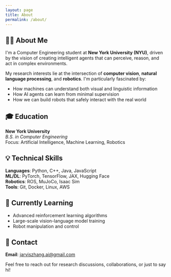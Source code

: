 ```yaml
---
layout: page
title: About
permalink: /about/
---
```

## 👨‍💻 About Me

I'm a Computer Engineering student at **New York University (NYU)**, driven by the vision of creating intelligent agents that can perceive, reason, and act in complex environments.

My research interests lie at the intersection of **computer vision**, **natural language processing**, and **robotics**. I'm particularly fascinated by:

- How machines can understand both visual and linguistic information
- How AI agents can learn from minimal supervision
- How we can build robots that safely interact with the real world

## 🎓 Education

**New York University**  
*B.S. in Computer Engineering*  
Focus: Artificial Intelligence, Machine Learning, Robotics

## 💡 Technical Skills

**Languages**: Python, C++, Java, JavaScript  
**ML/DL**: PyTorch, TensorFlow, JAX, Hugging Face  
**Robotics**: ROS, MuJoCo, Isaac Sim  
**Tools**: Git, Docker, Linux, AWS

## 🌱 Currently Learning

- Advanced reinforcement learning algorithms
- Large-scale vision-language model training
- Robot manipulation and control

## 📧 Contact

**Email**: [jarviszhang.ai@gmail.com](mailto:jarviszhang.ai@gmail.com)  

Feel free to reach out for research discussions, collaborations, or just to say hi!